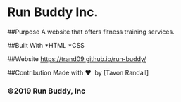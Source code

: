 # Run Buddy Inc.

##Purpose
A website that offers fitness training services.

##Built With
*HTML
*CSS

##Website
https://trand09.github.io/run-buddy/

##Contribution
Made with ❤️&nbsp; by [Tavon Randall]

### ©2019 Run Buddy, Inc
